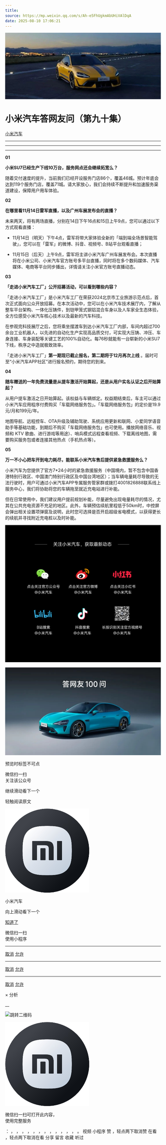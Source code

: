 ```yaml
---
title: 
source: https://mp.weixin.qq.com/s/Ah-e5FhUgkmAbUHiVAlDqA
date: 2025-08-10 17:06:21
---
```


![cover_image](images/img_bee038a5.jpg)


#  小米汽车答网友问（第九十集）


[ 小米汽车 ](<javascript:void\(0\);>)

______

****  
****

****01****

**小米SU7已经生产下线10万台，服务网点还会继续拓宽么？**

随着交付速度的提升，当前我们已经开设服务门店86个，覆盖46城。预计年底会达到119个服务门店，覆盖71城。请大家放心，我们会持续不断提升和加速服务渠道建设，保障用户用车体验。

  

**02**

**在哪里看11月14日雷军直播，以及广州车展发布会的直播？**

未来两天，将有两场直播，分别在14日下午16点和15日上午9点，您可以通过以下方式观看直播：

  * 11月14日（明天）下午4点，雷军将带大家体验全新的「端到端全场景智能驾驶」，您可以在「雷军」的微博、抖音、视频号、B站平台观看直播；

  * 11月15日（后天）上午9点，雷军将主讲小米汽车广州车展发布会。本次直播将在小米公司、小米汽车官方账号多平台直播，同时将在多个数码媒体、汽车媒体、电商等平台同步播出，详情请关注小米官方账号直播动态。

**03**

**「走进小米汽车工厂」公开招募活动，可以看到哪些内容？**

「走进小米汽车工厂」是小米汽车工厂在荣获2024北京市工业旅游示范点后，首次正式面向公众开放招募。在本次活动中，您可以在小米汽车技术展厅内，了解从整车平台架构、一体化压铸件，到铠甲笼式钢铝混合车身以及人车家全生态体验，全方位感受小米汽车核心技术以及最新的汽车科技。

在参观完科技展厅之后，您将乘坐摆渡车到达小米汽车工厂内部，车间内超过700余台工业机器人，以先进的自动化生产实现高品质交付，可实现大压铸、冲压、车身连接、车身装配等关键工艺的100%自动化。每76秒就能有一台崭新的小米SU7下线，秩序之中造就极致效率。

「走进小米汽车工厂」**第一期现已截止报名，第二期将于12月再次上线** 。届时可至“小米汽车APP社区”进行报名预约，期待您的到来。

  

**04**

**随车赠送的一年免费流量是从提车激活开始算起，还是从用户实名认证之后开始算起？**

从用户提车激活之日开始算起。该权益与车辆绑定。权益期结束后，车主可以通过小米汽车应用程序付费购买「车载网络服务包」。「车载网络服务包」的定价是19.9元/月和199元/年。

地图导航、远程控车、OTA升级及辅助驾驶、系统应用更新和联网、小爱同学语音助手等基础功能，到期后不购买「车载网络服务包」也可使用。播放网络音乐、视频和 KTV 歌曲、进行游戏等用途）、哨兵模式远程查看视频、下载离线地图，需要购买服务包或者连接其他热点（手机热点等）。

  

**05**

**万一不小心把车开到电力耗尽，能联系小米汽车售后提供紧急救援服务么？**

小米汽车为您提供了官方7*24小时的紧急救援服务（中国境内，暂不包含中国香港特别行政区、中国澳门特别行政区及中国台湾地区）；当车辆电量耗尽导致的无法行驶时，用户可通过小米汽车APP专属服务管家群或拨打4001826888联系线上服务中心，我们将协助将您的车辆拖至就近充电站进行补能。

但在日常使用中，我们建议用户提前规划补能，尽量避免出现电量耗尽的情况，尤其在公共充电资源不充足的地区。此外，车辆预估续航里程低于50km时，中控屏会弹出相关设置项弹窗及说明，此时您可选择是否开启超级省电模式，以获得更长的续航并寻找附近充电桩以及时补能。

  

![img_1c3b5537.jpg](images/img_1c3b5537.jpg)

![img_61052fb0.jpg](images/img_61052fb0.jpg)

[](<>)[](<>)

预览时标签不可点

微信扫一扫  
关注该公众号

继续滑动看下一个

轻触阅读原文

![img_97d833da.jpg](images/img_97d833da.jpg)

小米汽车 

向上滑动看下一个

[知道了](<javascript:;>)

微信扫一扫  
使用小程序

****

[取消](<javascript:void\(0\);>) [允许](<javascript:void\(0\);>)

****

[取消](<javascript:void\(0\);>) [允许](<javascript:void\(0\);>)

****

[取消](<javascript:void\(0\);>) [允许](<javascript:void\(0\);>)

× 分析

__

![跳转二维码]()

![作者头像](images/img_97d833da.jpg)

微信扫一扫可打开此内容，  
使用完整服务

： ， ， ， ， ， ， ， ， ， ， ， ， 。 视频 小程序 赞 ，轻点两下取消赞 在看 ，轻点两下取消在看 分享 留言 收藏 听过